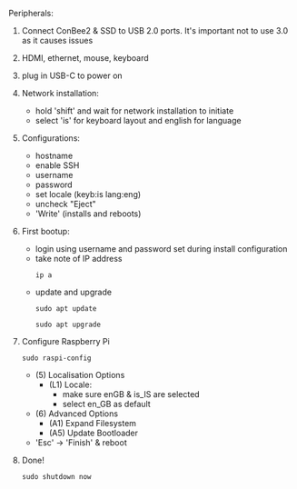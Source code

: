 Peripherals:
1. Connect ConBee2 & SSD to USB 2.0 ports. It's important not to use 3.0 as it causes issues
2. HDMI, ethernet, mouse, keyboard
3. plug in USB-C to power on

4. Network installation:
   - hold 'shift' and wait for network installation to initiate
   - select 'is' for keyboard layout and english for language

5. Configurations:
   - hostname
   - enable SSH
   - username
   - password
   - set locale (keyb:is lang:eng)
   - uncheck "Eject"
   - 'Write' (installs and reboots)

6. First bootup:
   - login using username and password set during install configuration
   - take note of IP address
     ```
     ip a
     ```
   - update and upgrade
     ```
     sudo apt update
     ```
     ```
     sudo apt upgrade
     ```
  7. Configure Raspberry Pi
     ```
     sudo raspi-config
     ```
     - (5) Localisation Options
       - (L1) Locale:
         - make sure enGB & is_IS are selected
         - select en_GB as default
     - (6) Advanced Options
       - (A1) Expand Filesystem
       - (A5) Update Bootloader
     - 'Esc' -> 'Finish' & reboot
  8. Done!
     ```
     sudo shutdown now
     ```

